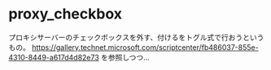 # proxy_checkbox
プロキシサーバーのチェックボックスを外す、付けるをトグル式で行おうというもの。
https://gallery.technet.microsoft.com/scriptcenter/fb486037-855e-4310-8449-a617d4d82e73 を参照しつつ…
